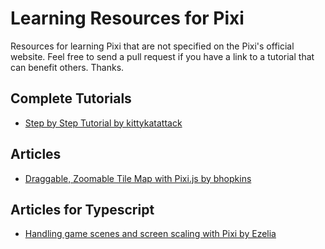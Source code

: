 Learning Resources for Pixi
===========================

Resources for learning Pixi that are not specified on the Pixi's official website. Feel free to send a pull request if you have a link to a tutorial that can benefit others. Thanks.

Complete Tutorials
------------------

* [Step by Step Tutorial by kittykatattack](https://github.com/kittykatattack/learningPixi) 

Articles
--------

* [Draggable, Zoomable Tile Map with Pixi.js by bhopkins](http://www.bhopkins.net/2014/10/08/draggable-zoomable-tile-map-with-pixi-js)

Articles for Typescript
-----------------------

* [Handling game scenes and screen scaling with Pixi by Ezelia](http://ezelia.com/2013/pixi-tutorial)
